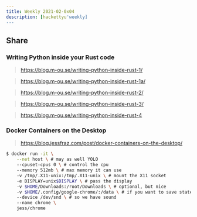 ```yaml
---
title: Weekly 2021-02-0x04
description: [hackettyu'weekly]
---
```


## Share 

### Writing Python inside your Rust code

> https://blog.m-ou.se/writing-python-inside-rust-1/

> https://blog.m-ou.se/writing-python-inside-rust-1a/

> https://blog.m-ou.se/writing-python-inside-rust-2/

> https://blog.m-ou.se/writing-python-inside-rust-3/

> https://blog.m-ou.se/writing-python-inside-rust-4

### Docker Containers on the Desktop

> https://blog.jessfraz.com/post/docker-containers-on-the-desktop/


```bash
$ docker run -it \
    --net host \ # may as well YOLO
    --cpuset-cpus 0 \ # control the cpu
    --memory 512mb \ # max memory it can use
    -v /tmp/.X11-unix:/tmp/.X11-unix \ # mount the X11 socket
    -e DISPLAY=unix$DISPLAY \ # pass the display
    -v $HOME/Downloads:/root/Downloads \ # optional, but nice
    -v $HOME/.config/google-chrome/:/data \ # if you want to save state
    --device /dev/snd \ # so we have sound
    --name chrome \
    jess/chrome
```